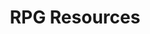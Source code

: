 ---
layout: home
title: RPG Resources
permalink: /category/rpg%20resources/
pagination: 
  enabled: true
  category: RPG Resources
  permalink: /:num/
--- 
